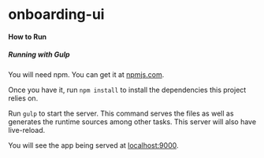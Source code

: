 # onboarding-ui

#### How to Run

##### Running with Gulp
You will need npm. You can get it at [npmjs.com](https://www.npmjs.com/).

Once you have it, run `npm install` to install the dependencies this project relies on.

Run `gulp` to start the server. This command serves the files as well as generates the runtime sources among other tasks. This server will also have live-reload.

You will see the app being served at [localhost:9000](http://localhost:9000/).
